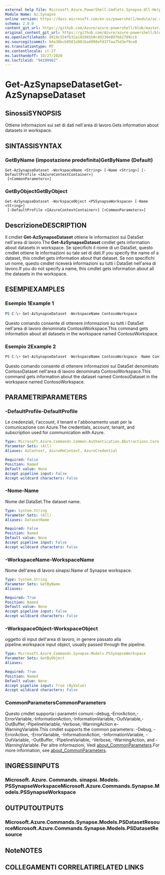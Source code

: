 ```yaml
---
external help file: Microsoft.Azure.PowerShell.Cmdlets.Synapse.dll-Help.xml
Module Name: Az.Synapse
online version: https://docs.microsoft.com/en-us/powershell/module/az.synapse/get-azsynapsedataset
schema: 2.0.0
content_git_url: https://github.com/Azure/azure-powershell/blob/master/src/Synapse/Synapse/help/Get-AzSynapseDataset.md
original_content_git_url: https://github.com/Azure/azure-powershell/blob/master/src/Synapse/Synapse/help/Get-AzSynapseDataset.md
ms.openlocfilehash: 8919c554fb32a102991b9c40236e897662709ccb
ms.sourcegitcommit: b4a38bcb0501a9016a4998efd377aa75d3ef9ce8
ms.translationtype: MT
ms.contentlocale: it-IT
ms.lasthandoff: 10/27/2020
ms.locfileid: "94199962"
---
```

# <span data-ttu-id="53e9b-101">Get-AzSynapseDataset</span><span class="sxs-lookup"><span data-stu-id="53e9b-101">Get-AzSynapseDataset</span></span>

## <span data-ttu-id="53e9b-102">Sinossi</span><span class="sxs-lookup"><span data-stu-id="53e9b-102">SYNOPSIS</span></span>
<span data-ttu-id="53e9b-103">Ottiene informazioni sui set di dati nell'area di lavoro.</span><span class="sxs-lookup"><span data-stu-id="53e9b-103">Gets information about datasets in workspace.</span></span>

## <span data-ttu-id="53e9b-104">SINTASSI</span><span class="sxs-lookup"><span data-stu-id="53e9b-104">SYNTAX</span></span>

### <span data-ttu-id="53e9b-105">GetByName (impostazione predefinita)</span><span class="sxs-lookup"><span data-stu-id="53e9b-105">GetByName (Default)</span></span>
```
Get-AzSynapseDataset -WorkspaceName <String> [-Name <String>] [-DefaultProfile <IAzureContextContainer>]
 [<CommonParameters>]
```

### <span data-ttu-id="53e9b-106">GetByObject</span><span class="sxs-lookup"><span data-stu-id="53e9b-106">GetByObject</span></span>
```
Get-AzSynapseDataset -WorkspaceObject <PSSynapseWorkspace> [-Name <String>]
 [-DefaultProfile <IAzureContextContainer>] [<CommonParameters>]
```

## <span data-ttu-id="53e9b-107">Descrizione</span><span class="sxs-lookup"><span data-stu-id="53e9b-107">DESCRIPTION</span></span>
<span data-ttu-id="53e9b-108">Il cmdlet **Get-AzSynapseDataset** ottiene le informazioni sui DataSet nell'area di lavoro.</span><span class="sxs-lookup"><span data-stu-id="53e9b-108">The **Get-AzSynapseDataset** cmdlet gets information about datasets in workspace.</span></span>
<span data-ttu-id="53e9b-109">Se specifichi il nome di un DataSet, questo cmdlet ottiene le informazioni su tale set di dati.</span><span class="sxs-lookup"><span data-stu-id="53e9b-109">If you specify the name of a dataset, this cmdlet gets information about that dataset.</span></span>
<span data-ttu-id="53e9b-110">Se non specifichi un nome, questo cmdlet riceverà informazioni su tutti i DataSet nell'area di lavoro.</span><span class="sxs-lookup"><span data-stu-id="53e9b-110">If you do not specify a name, this cmdlet gets information about all the datasets in the workspace.</span></span>

## <span data-ttu-id="53e9b-111">ESEMPI</span><span class="sxs-lookup"><span data-stu-id="53e9b-111">EXAMPLES</span></span>

### <span data-ttu-id="53e9b-112">Esempio 1</span><span class="sxs-lookup"><span data-stu-id="53e9b-112">Example 1</span></span>
```powershell
PS C:\> Get-AzSynapseDataset -WorkspaceName ContosoWorkspace
```

<span data-ttu-id="53e9b-113">Questo comando consente di ottenere informazioni su tutti i DataSet nell'area di lavoro denominata ContosoWorkspace.</span><span class="sxs-lookup"><span data-stu-id="53e9b-113">This command gets information about all datasets in the workspace named ContosoWorkspace.</span></span>

### <span data-ttu-id="53e9b-114">Esempio 2</span><span class="sxs-lookup"><span data-stu-id="53e9b-114">Example 2</span></span>
```powershell
PS C:\> Get-AzSynapseDataset -WorkspaceName ContosoWorkspace -Name ContosoDataset
```

<span data-ttu-id="53e9b-115">Questo comando consente di ottenere informazioni sul DataSet denominato ContosoDataset nell'area di lavoro denominata ContosoWorkspace.</span><span class="sxs-lookup"><span data-stu-id="53e9b-115">This command gets information about the dataset named ContosoDataset in the workspace named ContosoWorkspace.</span></span>

## <span data-ttu-id="53e9b-116">PARAMETRI</span><span class="sxs-lookup"><span data-stu-id="53e9b-116">PARAMETERS</span></span>

### <span data-ttu-id="53e9b-117">-DefaultProfile</span><span class="sxs-lookup"><span data-stu-id="53e9b-117">-DefaultProfile</span></span>
<span data-ttu-id="53e9b-118">Le credenziali, l'account, il tenant e l'abbonamento usati per la comunicazione con Azure.</span><span class="sxs-lookup"><span data-stu-id="53e9b-118">The credentials, account, tenant, and subscription used for communication with Azure.</span></span>

```yaml
Type: Microsoft.Azure.Commands.Common.Authentication.Abstractions.Core.IAzureContextContainer
Parameter Sets: (All)
Aliases: AzContext, AzureRmContext, AzureCredential

Required: False
Position: Named
Default value: None
Accept pipeline input: False
Accept wildcard characters: False
```

### <span data-ttu-id="53e9b-119">-Nome</span><span class="sxs-lookup"><span data-stu-id="53e9b-119">-Name</span></span>
<span data-ttu-id="53e9b-120">Nome del DataSet.</span><span class="sxs-lookup"><span data-stu-id="53e9b-120">The dataset name.</span></span>

```yaml
Type: System.String
Parameter Sets: (All)
Aliases: DatasetName

Required: False
Position: Named
Default value: None
Accept pipeline input: False
Accept wildcard characters: False
```

### <span data-ttu-id="53e9b-121">-WorkspaceName</span><span class="sxs-lookup"><span data-stu-id="53e9b-121">-WorkspaceName</span></span>
<span data-ttu-id="53e9b-122">Nome dell'area di lavoro sinapsi.</span><span class="sxs-lookup"><span data-stu-id="53e9b-122">Name of Synapse workspace.</span></span>

```yaml
Type: System.String
Parameter Sets: GetByName
Aliases:

Required: True
Position: Named
Default value: None
Accept pipeline input: False
Accept wildcard characters: False
```

### <span data-ttu-id="53e9b-123">-WorkspaceObject</span><span class="sxs-lookup"><span data-stu-id="53e9b-123">-WorkspaceObject</span></span>
<span data-ttu-id="53e9b-124">oggetto di input dell'area di lavoro, in genere passato alla pipeline.</span><span class="sxs-lookup"><span data-stu-id="53e9b-124">workspace input object, usually passed through the pipeline.</span></span>

```yaml
Type: Microsoft.Azure.Commands.Synapse.Models.PSSynapseWorkspace
Parameter Sets: GetByObject
Aliases:

Required: True
Position: Named
Default value: None
Accept pipeline input: True (ByValue)
Accept wildcard characters: False
```

### <span data-ttu-id="53e9b-125">CommonParameters</span><span class="sxs-lookup"><span data-stu-id="53e9b-125">CommonParameters</span></span>
<span data-ttu-id="53e9b-126">Questo cmdlet supporta i parametri comuni:-debug,-ErrorAction,-ErrorVariable,-InformationAction,-InformationVariable,-OutVariable,-OutBuffer,-PipelineVariable,-Verbose,-WarningAction e-WarningVariable.</span><span class="sxs-lookup"><span data-stu-id="53e9b-126">This cmdlet supports the common parameters: -Debug, -ErrorAction, -ErrorVariable, -InformationAction, -InformationVariable, -OutVariable, -OutBuffer, -PipelineVariable, -Verbose, -WarningAction, and -WarningVariable.</span></span> <span data-ttu-id="53e9b-127">Per altre informazioni, Vedi [about_CommonParameters](http://go.microsoft.com/fwlink/?LinkID=113216).</span><span class="sxs-lookup"><span data-stu-id="53e9b-127">For more information, see [about_CommonParameters](http://go.microsoft.com/fwlink/?LinkID=113216).</span></span>

## <span data-ttu-id="53e9b-128">INGRESSI</span><span class="sxs-lookup"><span data-stu-id="53e9b-128">INPUTS</span></span>

### <span data-ttu-id="53e9b-129">Microsoft. Azure. Commands. sinapsi. Models. PSSynapseWorkspace</span><span class="sxs-lookup"><span data-stu-id="53e9b-129">Microsoft.Azure.Commands.Synapse.Models.PSSynapseWorkspace</span></span>

## <span data-ttu-id="53e9b-130">OUTPUT</span><span class="sxs-lookup"><span data-stu-id="53e9b-130">OUTPUTS</span></span>

### <span data-ttu-id="53e9b-131">Microsoft.Azure.Commands.Synapse.Models.PSDatasetResource</span><span class="sxs-lookup"><span data-stu-id="53e9b-131">Microsoft.Azure.Commands.Synapse.Models.PSDatasetResource</span></span>

## <span data-ttu-id="53e9b-132">Note</span><span class="sxs-lookup"><span data-stu-id="53e9b-132">NOTES</span></span>

## <span data-ttu-id="53e9b-133">COLLEGAMENTI CORRELATI</span><span class="sxs-lookup"><span data-stu-id="53e9b-133">RELATED LINKS</span></span>
